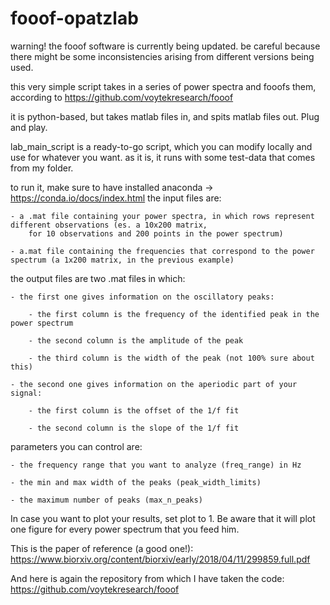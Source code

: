 # fooof-opatzlab

warning! the fooof software is currently being updated. be careful because there might be some inconsistencies arising from different versions being used.

this very simple script takes in a series of power spectra and fooofs them, according to https://github.com/voytekresearch/fooof

it is python-based, but takes matlab files in, and spits matlab files out. Plug and play.

lab_main_script is a ready-to-go script, which you can modify locally and use for whatever you want. as it is, it runs with some test-data that comes from my folder.

to run it, make sure to have installed anaconda -> https://conda.io/docs/index.html
the input files are:

	- a .mat file containing your power spectra, in which rows represent different observations (es. a 10x200 matrix, 
		for 10 observations and 200 points in the power spectrum)

	- a.mat file containing the frequencies that correspond to the power spectrum (a 1x200 matrix, in the previous example)

the output files are two .mat files in which:

	- the first one gives information on the oscillatory peaks:

		- the first column is the frequency of the identified peak in the power spectrum

		- the second column is the amplitude of the peak

		- the third column is the width of the peak (not 100% sure about this)
	
	- the second one gives information on the aperiodic part of your signal:

		- the first column is the offset of the 1/f fit

		- the second column is the slope of the 1/f fit

parameters you can control are:

	- the frequency range that you want to analyze (freq_range) in Hz

	- the min and max width of the peaks (peak_width_limits)

	- the maximum number of peaks (max_n_peaks)

In case you want to plot your results, set plot to 1. Be aware that it will plot one figure for every power spectrum that you feed him.


This is the paper of reference (a good one!): https://www.biorxiv.org/content/biorxiv/early/2018/04/11/299859.full.pdf

And here is again the repository from which I have taken the code: https://github.com/voytekresearch/fooof

